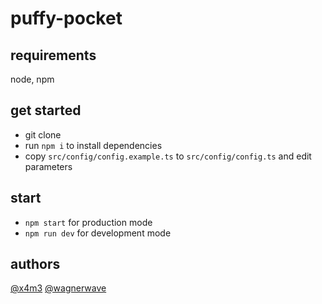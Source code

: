# puffy-pocket

## requirements

node, npm

## get started

- git clone
- run `npm i` to install dependencies
- copy `src/config/config.example.ts` to `src/config/config.ts` and edit parameters

## start

- `npm start` for production mode
- `npm run dev` for development mode

## authors

[@x4m3](https://github.com/x4m3)
[@wagnerwave](https://github.com/wagnerwave)
